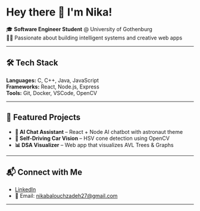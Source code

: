 # Hey there 👋 I'm Nika!

🎓 **Software Engineer Student** @ University of Gothenburg  
👩‍💻 Passionate about building intelligent systems and creative web apps

---

## 🛠️ Tech Stack
**Languages:** C, C++, Java, JavaScript  
**Frameworks:** React, Node.js, Express  
**Tools:** Git, Docker, VSCode, OpenCV  

---

## 🌟 Featured Projects
- **🤖 AI Chat Assistant** – React + Node AI chatbot with astronaut theme  
- **🚗 Self-Driving Car Vision** – HSV cone detection using OpenCV  
- **📊 DSA Visualizer** – Web app that visualizes AVL Trees & Graphs  

---

## 📬 Connect with Me
- [LinkedIn](https://www.linkedin.com/in/nika-balouchzadeh-74159228b)
- 📧 Email: nikabalouchzadeh27@gmail.com

---

<!--
✨ Want to add more? Let me know if you'd like a fun facts section, achievements, or a profile badge/stat!
-->